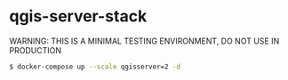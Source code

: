 # qgis-server-stack

WARNING: THIS IS A MINIMAL TESTING ENVIRONMENT, DO NOT USE IN PRODUCTION

```` bash
$ docker-compose up --scale qgisserver=2 -d
````
